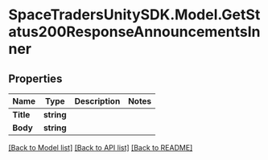 # SpaceTradersUnitySDK.Model.GetStatus200ResponseAnnouncementsInner

## Properties

Name | Type | Description | Notes
------------ | ------------- | ------------- | -------------
**Title** | **string** |  | 
**Body** | **string** |  | 

[[Back to Model list]](../README.md#documentation-for-models) [[Back to API list]](../README.md#documentation-for-api-endpoints) [[Back to README]](../README.md)

